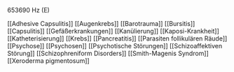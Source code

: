 653690 Hz (E)

[[Adhesive Capsulitis]]
[[Augenkrebs]]
[[Barotrauma]]
[[Bursitis]]
[[Capsulitis]]
[[Gefäßerkrankungen]]
[[Kanülierung]]
[[Kaposi-Krankheit]]
[[Katheterisierung]]
[[Krebs]]
[[Pancreatitis]]
[[Parasiten follikulären Räude]]
[[Psychose]]
[[Psychosen]]
[[Psychotische Störungen]]
[[Schizoaffektiven Störung]]
[[Schizophreniform Disorders]]
[[Smith-Magenis Syndrom]]
[[Xeroderma pigmentosum]]